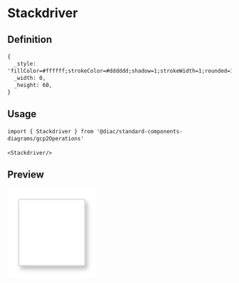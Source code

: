 # Stackdriver

## Definition

```
{
  _style: 'fillColor=#ffffff;strokeColor=#dddddd;shadow=1;strokeWidth=1;rounded=1;absoluteArcSize=1;arcSize=2;',
  _width: 0,
  _height: 60,
}
```

## Usage

```
import { Stackdriver } from '@diac/standard-components-diagrams/gcp2Operations'

<Stackdriver/>
```

## Preview

<img src="./stackdriver.png" width="200"/>
